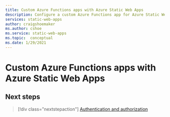 ```yaml
---
title: Custom Azure Functions apps with Azure Static Web Apps
description: Configure a custom Azure Functions app for Azure Static Web Apps
services: static-web-apps
author: craigshoemaker
ms.author: cshoe
ms.service: static-web-apps
ms.topic:  conceptual
ms.date: 1/29/2021
---
```


# Custom Azure Functions apps with Azure Static Web Apps

<!-- This is an article stub. Replace with your article content. -->

## Next steps

> [!div class="nextstepaction"]
> [Authentication and authorization](./authentication-authorization.md)